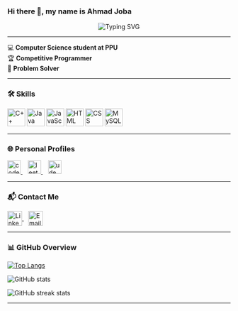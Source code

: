 ### Hi there 👋, my name is Ahmad Joba

<p align="center">
  <img src="https://readme-typing-svg.herokuapp.com?font=Fira+Code&duration=3000&pause=1000&color=00BFFF&center=true&vCenter=true&width=435&lines=Welcome+to+my+GitHub!" alt="Typing SVG" />
</p>

---

💻 **Computer Science student at PPU**  
🏆 **Competitive Programmer**  
🧠 **Problem Solver**

---

### 🛠 Skills  
<p>
  <img src="https://cdn.jsdelivr.net/gh/devicons/devicon/icons/cplusplus/cplusplus-original.svg" height="40" alt="C++"/>
  <img src="https://cdn.jsdelivr.net/gh/devicons/devicon/icons/java/java-original.svg" height="40" alt="Java"/>
  <img src="https://cdn.jsdelivr.net/gh/devicons/devicon/icons/javascript/javascript-original.svg" height="40" alt="JavaScript"/>
  <img src="https://cdn.jsdelivr.net/gh/devicons/devicon/icons/html5/html5-original.svg" height="40" alt="HTML"/>
  <img src="https://cdn.jsdelivr.net/gh/devicons/devicon/icons/css3/css3-original.svg" height="40" alt="CSS"/>
  <img src="https://cdn.jsdelivr.net/gh/devicons/devicon/icons/mysql/mysql-original.svg" height="40" alt="MySQL"/>
</p>

---

### 🌐 Personal Profiles

<a href="https://codeforces.com/profile/A7mad_Joba" target="_blank">
  <img src="https://codewithsathya.gallerycdn.vsassets.io/extensions/codewithsathya/codeforces-pro/1.3.2/1747812349282/Microsoft.VisualStudio.Services.Icons.Default" alt="codeforces" height="30">
</a>&nbsp;&nbsp;

<a href="https://leetcode.com/u/ahmadjoba/" target="_blank">
  <img src="https://raw.githubusercontent.com/LeetCode-OpenSource/vscode-leetcode/master/resources/LeetCode.png" alt="leetcode" height="30">
</a>&nbsp;&nbsp;

<a href="https://www.udemy.com/user/ahmad-joba/" target="_blank">
  <img src="https://cdn.worldvectorlogo.com/logos/udemy-3.svg" alt="udemy" height="30">
</a>

---

### 📬 Contact Me  

<a href="https://www.linkedin.com/in/ahmadjoba/" target="_blank" title="LinkedIn">
  <img src="https://cdn-icons-png.flaticon.com/512/4138/4138130.png" alt="LinkedIn" height="33" style="vertical-align: middle;">
</a>
<a href="mailto:ahmadjoba2005@gmail.com" title="Email" style="margin-left: 10px;">
  <img src="https://cdn-icons-png.flaticon.com/512/732/732200.png" alt="Email" height="33" style="vertical-align: middle;">
</a>

---

### 📊 GitHub Overview

[![Top Langs](https://github-readme-stats.vercel.app/api/top-langs/?username=ahmadjoba96&layout=compact)](https://github.com/anuraghazra/github-readme-stats)

![GitHub stats](https://github-readme-stats.vercel.app/api?username=ahmadjoba96&show_icons=true&theme=default)

![GitHub streak stats](https://streak-stats.demolab.com/?user=ahmadjoba96)

---
